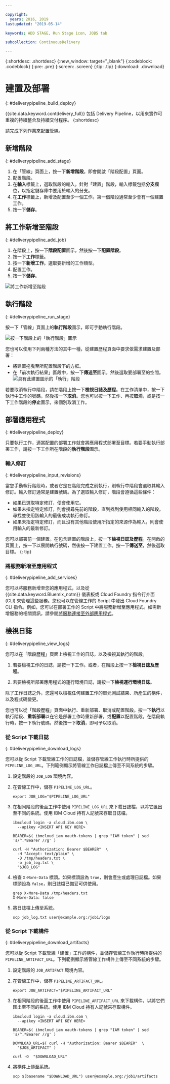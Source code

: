 ```yaml
---

copyright:
  years: 2016, 2019
lastupdated: "2019-05-14"

keywords: ADD STAGE, Run Stage icon, JOBS tab

subcollection: ContinuousDelivery

---
```

<!-- Copyright info at top of file: REQUIRED
    The copyright info is YAML content that must occur at the top of the MD file, before attributes are listed.
    It must be surrounded by 3 dashes.
    The value "years" can contain just one year or a two years separated by a comma. (years: 2014, 2016)
    Indentation as per the previous template must be preserved.
-->

{:shortdesc: .shortdesc}
{:new_window: target="_blank"}
{:codeblock: .codeblock}
{:pre: .pre}
{:screen: .screen}
{:tip: .tip}
{:download: .download}

# 建置及部署
{: #deliverypipeline_build_deploy}

{{site.data.keyword.contdelivery_full}} 包括 Delivery Pipeline，以用來實作可重複的持續整合及持續交付程序。
{:shortdesc}

請完成下列作業來配置管線。

## 新增階段
{: #deliverypipeline_add_stage}

1. 在「管線」頁面上，按一下**新增階段**。即會開啟「階段配置」頁面。
2. 配置階段。
  1. 在**輸入**標籤上，選取階段的輸入。針對「建置」階段，輸入標籤包括**分支**欄位，以指定儲存庫中要用於輸入的分支。
  2. 在**工作**標籤上，新增及配置至少一個工作。第一個階段通常至少會有一個建置工作。
3. 按一下**儲存**。

## 將工作新增至階段
{: #deliverypipeline_add_job}

1. 在階段上，按一下**階段配置**圖示，然後按一下**配置階段**。
2. 按一下**工作**標籤。
3. 按一下**新增工作**。選取要新增的工作類型。
4. 配置工作。
5. 按一下**儲存**。

![將工作新增至階段](images/AddJob2.png)

## 執行階段
{: #deliverypipeline_run_stage}

按一下「管線」頁面上的**執行階段**圖示，即可手動執行階段。

![按一下階段上的「執行階段」圖示](images/RunStage.png)

您也可以使用下列兩種方法的其中一種，從建置歷程頁面中要求依需求建置及部署：
* 將建置拖曳至所配置階段下的方框。
* 在「前次執行結果」區段中，按一下**傳送至**圖示，然後選取要部署至的空間。![具有此建置圖示的「執行」階段](images/deploy_to.png)

若要取消執行中階段，請在階段上按一下**檢視日誌及歷程**。在工作清單中，按一下執行中工作的號碼，然後按一下**取消**。您也可以按一下工作、再按**取消**，或是按一下工作階段的**停止**圖示，來個別取消工作。

## 部署應用程式
{: #deliverypipeline_deploy}

只要執行工作，適當配置的部署工作就會將應用程式部署至目標。若要手動執行部署工作，請按一下工作所在階段的**執行階段**圖示。

### 輸入修訂
{: #deliverypipeline_input_revisions}

當您手動執行階段時，或者它是在階段完成之前執行，則執行中階段會選取其輸入修訂。輸入修訂通常是建置號碼。為了選取輸入修訂，階段會遵循這些條件：

* 如果已選取特定修訂，便會使用它。
* 如果未指定特定修訂，則會搜尋先前的階段，直到找到使用相同輸入的階段。尋找並使用該輸入的最後成功執行修訂。
* 如果未指定特定修訂，而且沒有其他階段使用所指定的來源作為輸入，則會使用輸入的最新修訂。

您可以部署前一個建置。在包含建置的階段上，按一下**檢視日誌及歷程**。在開啟的頁面上，按一下以展開執行號碼，然後按一下建置工作。按一下**傳送至**，然後選取目標。
{: tip}

### 將服務新增至應用程式
{: #deliverypipeline_add_services}

您可以將服務新增至您的應用程式，以及從 {{site.data.keyword.Bluemix_notm}} 儀表板或 Cloud Foundry 指令行介面 (CLI) 來管理這些服務。您也可以在管線工作的 Script 中發出 Cloud Foundry CLI 指令。例如，您可以在部署工作的 Script 中將服務新增至應用程式。如需新增服務的相關資訊，請參閱[將服務連接至外部應用程式](/docs/resources?topic=resources-externalapp)。

## 檢視日誌
{: #deliverypipeline_view_logs}

您可以在「階段歷程」頁面上檢視工作的日誌，以及檢視其執行的階段。

1. 若要檢視工作的日誌，請按一下工作。或者，在階段上按一下**檢視日誌及歷程**。

2. 若要檢視所部署應用程式的運行環境日誌，請按一下**檢視運行環境日誌**。

除了工作日誌之外，您還可以檢視任何建置工作的單元測試結果、所產生的構件，以及程式碼變更。

您也可以從「階段歷程」頁面中執行、重新部署、取消或配置階段。按一下**執行**以執行階段、**重新部署**以在它是部署工作時重新部署，或**配置**以配置階段。在階段執行時，按一下執行號碼，然後按一下**取消**，即可予以取消。

### 從 Script 下載日誌
{: #deliverypipeline_download_logs}

您可以從 Script 下載管線工作的日誌檔，並儲存管線工作執行時所提供的 `PIPELINE_LOG_URL`。下列範例顯示將管線工作日誌檔上傳至不同系統的步驟。


1. 設定階段的 `JOB_LOG` 環境內容。

1. 在管線工作中，儲存 `PIPELINE_LOG_URL`。

   ```shell
   export JOB_LOG="$PIPELINE_LOG_URL"
   ```
1. 在相同階段的後面工作中使用 `PIPELINE_LOG_URL` 來下載日誌檔，以將它匯出至不同的系統。使用 IBM Cloud 持有人記號來存取日誌檔。

   ```shell
   ibmcloud login -a cloud.ibm.com \
     --apikey <INSERT API KEY HERE>

   BEARER=$( ibmcloud iam oauth-tokens | grep "IAM token" | sed 's/^.*Bearer //g' )

   curl -H "Authorization: Bearer $BEARER"  \
     -H "Accept: text/plain" \
     -D /tmp/headers.txt \
     -o job_log.txt \
     "$JOB_LOG"
   ```
1. 檢查 `X-More-Data` 標頭。如果標頭設為 `true`，則會產生或處理日誌檔。如果標頭設為 `false`，則日誌檔已備妥可供使用。

   ```shell
   grep X-More-Data /tmp/headers.txt
   X-More-Data: false
   ```
1. 將日誌檔上傳至系統。

   ```shell
   scp job_log.txt user@example.org:/job1/logs
   ```


### 從 Script 下載構件
{: #deliverypipeline_download_artifacts}

您可以從 Script 下載管線「建置」工作的構件，並儲存管線工作執行時所提供的 `PIPELINE_ARTIFACT_URL`。下列範例顯示將管線工作構件上傳至不同系統的步驟。


1. 設定階段的 `JOB_ARTIFACT` 環境內容。

1. 在管線工作中，儲存 `PIPELINE_ARTIFACT_URL`。

   ```shell
   export JOB_ARTIFACT="$PIPELINE_ARTIFACT_URL"
   ```
   
1. 在相同階段的後面工作中使用 `PIPELINE_ARTIFACT_URL` 來下載構件，以將它們匯出至不同的系統。使用 IBM Cloud 持有人記號來存取構件。

   ```shell
   ibmcloud login -a cloud.ibm.com \
     --apikey <INSERT API KEY HERE>

   BEARER=$( ibmcloud iam oauth-tokens | grep "IAM token" | sed 's/^.*Bearer //g' )

   DOWNLOAD_URL=$( curl -H "Authorization: Bearer $BEARER"  \
     "$JOB_ARTIFACT" )

   curl -O  "$DOWNLOAD_URL"
   ```
   
1. 將構件上傳至系統。

   ```shell
   scp $(basename "$DOWNLOAD_URL") user@example.org:/job1/artifacts
   ```
